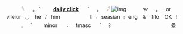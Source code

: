 　　　𓆩⠀⠀｡⠀˙⠀⠀⠀ **[daily click](https://arab.org/click-to-help/palestine/)**  ⠀⠀˙⠀⠀｡⠀⠀𓆪
![img](https://i.ibb.co/9TcxC6T/Untitled391-20240712132946.png) 
   ⠀⠀⠀⠀꣑୧⠀⠀｡⠀⠀or vileiur⠀◡ ⠀he⠀ﾉ⠀him
   ⠀⠀⠀ ⠀⠀⠀⠀꒰⠀˖⠀seasian ﹕ eng ⠀& ⠀filo ⠀OK⠀!
⠀⠀⠀⠀𓈒⠀⠀˙⠀⠀⠀minor　⠀˖⠀⠀tmasc　⠀˙⠀⠀꒱
⠀⠀⠀⠀⠀⠀⠀⠀⠀⠀⠀⠀⠀⠀⠀ [©](https://www.tumblr.com/versay/755548753199611904/self-indulgent-kaveh-graphics?source=share)
